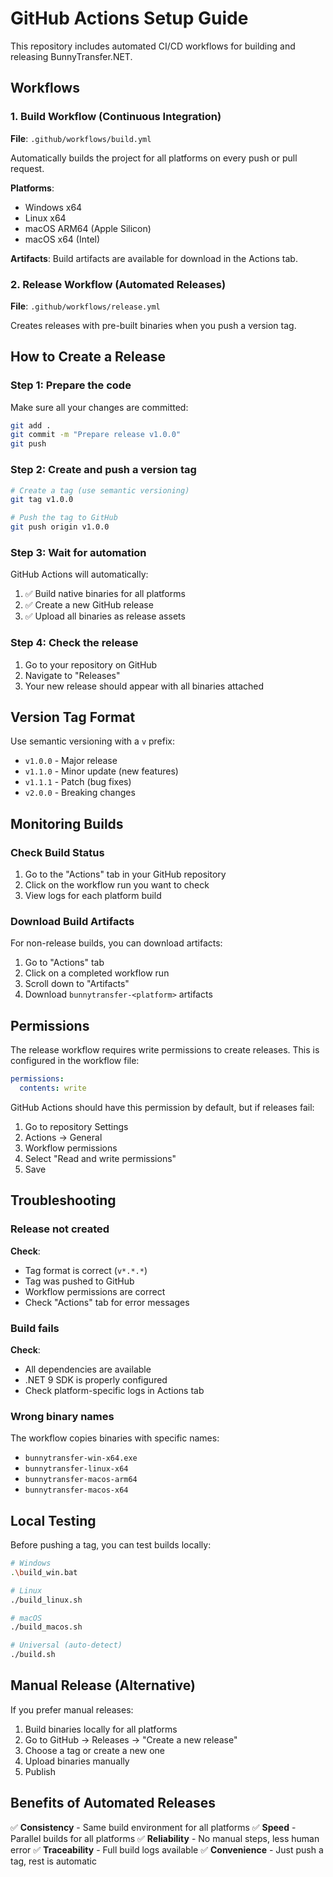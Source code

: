 # GitHub Actions Setup Guide

This repository includes automated CI/CD workflows for building and releasing BunnyTransfer.NET.

## Workflows

### 1. Build Workflow (Continuous Integration)

**File**: `.github/workflows/build.yml`

Automatically builds the project for all platforms on every push or pull request.

**Platforms**:
- Windows x64
- Linux x64
- macOS ARM64 (Apple Silicon)
- macOS x64 (Intel)

**Artifacts**: Build artifacts are available for download in the Actions tab.

### 2. Release Workflow (Automated Releases)

**File**: `.github/workflows/release.yml`

Creates releases with pre-built binaries when you push a version tag.

## How to Create a Release

### Step 1: Prepare the code

Make sure all your changes are committed:

```bash
git add .
git commit -m "Prepare release v1.0.0"
git push
```

### Step 2: Create and push a version tag

```bash
# Create a tag (use semantic versioning)
git tag v1.0.0

# Push the tag to GitHub
git push origin v1.0.0
```

### Step 3: Wait for automation

GitHub Actions will automatically:
1. ✅ Build native binaries for all platforms
2. ✅ Create a new GitHub release
3. ✅ Upload all binaries as release assets

### Step 4: Check the release

1. Go to your repository on GitHub
2. Navigate to "Releases"
3. Your new release should appear with all binaries attached

## Version Tag Format

Use semantic versioning with a `v` prefix:

- `v1.0.0` - Major release
- `v1.1.0` - Minor update (new features)
- `v1.1.1` - Patch (bug fixes)
- `v2.0.0` - Breaking changes

## Monitoring Builds

### Check Build Status

1. Go to the "Actions" tab in your GitHub repository
2. Click on the workflow run you want to check
3. View logs for each platform build

### Download Build Artifacts

For non-release builds, you can download artifacts:

1. Go to "Actions" tab
2. Click on a completed workflow run
3. Scroll down to "Artifacts"
4. Download `bunnytransfer-<platform>` artifacts

## Permissions

The release workflow requires write permissions to create releases. This is configured in the workflow file:

```yaml
permissions:
  contents: write
```

GitHub Actions should have this permission by default, but if releases fail:

1. Go to repository Settings
2. Actions → General
3. Workflow permissions
4. Select "Read and write permissions"
5. Save

## Troubleshooting

### Release not created

**Check**:
- Tag format is correct (`v*.*.*`)
- Tag was pushed to GitHub
- Workflow permissions are correct
- Check "Actions" tab for error messages

### Build fails

**Check**:
- All dependencies are available
- .NET 9 SDK is properly configured
- Check platform-specific logs in Actions tab

### Wrong binary names

The workflow copies binaries with specific names:
- `bunnytransfer-win-x64.exe`
- `bunnytransfer-linux-x64`
- `bunnytransfer-macos-arm64`
- `bunnytransfer-macos-x64`

## Local Testing

Before pushing a tag, you can test builds locally:

```bash
# Windows
.\build_win.bat

# Linux
./build_linux.sh

# macOS
./build_macos.sh

# Universal (auto-detect)
./build.sh
```

## Manual Release (Alternative)

If you prefer manual releases:

1. Build binaries locally for all platforms
2. Go to GitHub → Releases → "Create a new release"
3. Choose a tag or create a new one
4. Upload binaries manually
5. Publish

## Benefits of Automated Releases

✅ **Consistency** - Same build environment for all platforms
✅ **Speed** - Parallel builds for all platforms
✅ **Reliability** - No manual steps, less human error
✅ **Traceability** - Full build logs available
✅ **Convenience** - Just push a tag, rest is automatic
